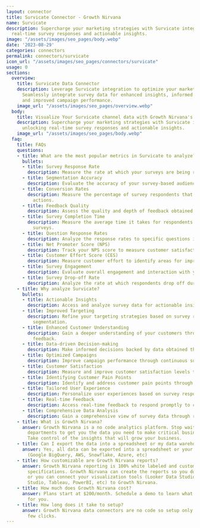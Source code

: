 ```yaml
---
layout: connector
title: Survicate Connector - Growth Nirvana
name: Survicate
description: Supercharge your marketing strategies with Survicate integration, unlocking
  real-time survey responses and actionable insights.
image: "/assets/images/seo_pages/body.webp"
date: '2023-08-29'
categories: connectors
permalink: connectors/survicate
icon_url: "/assets/images/seo_pages/connectors/survicate"
usage: 0
sections:
  overview:
    title: Survicate Data Connector
    description: Leverage Survicate integration to optimize your marketing campaigns.
      Seamlessly integrate survey data for enhanced insights, informed decisions,
      and improved campaign performance.
    image_url: "/assets/images/seo_pages/overview.webp"
  body:
    title: Visualize Your Survicate channel data with Growth Nirvana's Survicate Connector
    description: Supercharge your marketing strategies with Survicate integration,
      unlocking real-time survey responses and actionable insights.
    image_url: "/assets/images/seo_pages/body.webp"
  faq:
    title: FAQs
    questions:
    - title: What are the most popular metrics in Survicate to analyze?
      bullets:
      - title: Survey Response Rate
        description: Measure the rate at which your surveys are being responded to.
      - title: Segmentation Accuracy
        description: Evaluate the accuracy of your survey-based audience segmentation.
      - title: Conversion Rates
        description: Measure the percentage of survey respondents that take desired
          actions.
      - title: Feedback Quality
        description: Assess the quality and depth of feedback obtained through surveys.
      - title: Survey Completion Time
        description: Measure the average time it takes for respondents to complete
          surveys.
      - title: Question Response Rates
        description: Analyze the response rates to specific questions in your surveys.
      - title: Net Promoter Score (NPS)
        description: Track your NPS score to measure customer satisfaction and loyalty.
      - title: Customer Effort Score (CES)
        description: Measure customer effort to identify areas for improvement.
      - title: Survey Engagement
        description: Evaluate overall engagement and interaction with your surveys.
      - title: Survey Drop-off Rate
        description: Analyze the rate at which respondents drop off during surveys.
    - title: Why analyze Survicate?
      bullets:
      - title: Actionable Insights
        description: Access and analyze survey data for actionable insights and decision-making.
      - title: Improved Targeting
        description: Refine your targeting strategies based on survey responses and
          segmentation.
      - title: Enhanced Customer Understanding
        description: Gain a deeper understanding of your customers through survey
          feedback.
      - title: Data-driven Decision-making
        description: Make informed decisions backed by data obtained through surveys.
      - title: Optimized Campaigns
        description: Improve campaign performance through continuous survey data updates.
      - title: Customer Satisfaction
        description: Measure and improve customer satisfaction levels through surveys.
      - title: Identifying Customer Pain Points
        description: Identify and address customer pain points through survey feedback.
      - title: Tailored User Experience
        description: Personalize user experiences based on survey responses and preferences.
      - title: Real-time Feedback
        description: Access real-time feedback to respond promptly to customer needs.
      - title: Comprehensive Data Analysis
        description: Gain a comprehensive view of survey data through real-time integration.
    - title: What is Growth Nirvana?
      answer: Growth Nirvana is a no code analytics platform. Stop waiting for other
        departments to get you the data you need to make critical business decisions.
        Take control of the insights that will grow your business.
    - title: Can I export the data into a spreadsheet or my data warehouse?
      answer: Yes, all data can be exported into a spreadsheet or your data warehouse
        (Google BigQuery, AWS, Snowflake, Azure, etc)
    - title: How customizable are Growth Nirvana reports?
      answer: Growth Nirvana reporting is 100% white labeled and customized to your
        specifications. Growth Nirvana can create the reports so you don’t have to
        or you can connect your visualization tools (Looker Data Studio/Google Data
        Studio, Tableau, PowerBI, etc) to Growth Nirvana.
    - title: How much does Growth Nirvana cost?
      answer: Plans start at $200/month. Schedule a demo to learn what plan is best
        for you.
    - title: How long does it take to setup?
      answer: Growth Nirvana data connectors are no code so setup only requires a
        few clicks.
---
```

